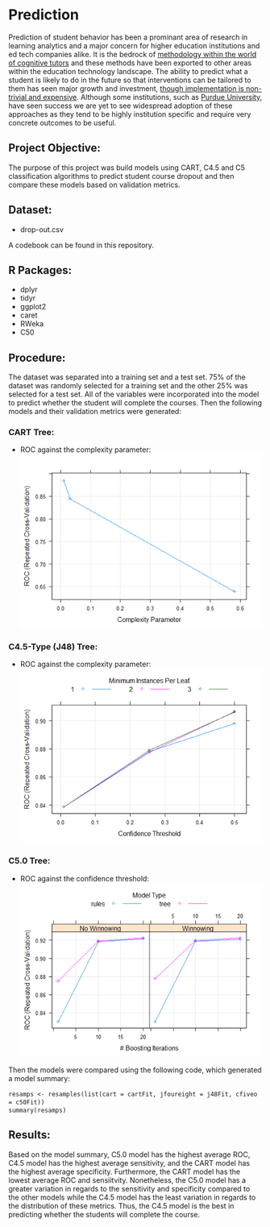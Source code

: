 # Prediction

Prediction of student behavior has been a prominant area of research in learning analytics and a major concern for higher education institutions and ed tech companies alike. It is the bedrock of [methodology within the world of cognitive tutors](https://solaresearch.org/hla-17/hla17-chapter5/) and these methods have been exported to other areas within the education technology landscape. The ability to predict what a student is likely to do in the future so that interventions can be tailored to them has seen major growth and investment, [though implementation is non-trivial and expensive](https://www.newamerica.org/education-policy/policy-papers/promise-and-peril-predictive-analytics-higher-education/). Although some institutions, such as [Purdue University](https://www.itap.purdue.edu/learning/tools/forecast.html), have seen success we are yet to see widespread adoption of these approaches as they tend to be highly institution specific and require very concrete outcomes to be useful. 

## Project Objective:

The purpose of this project was build models using CART, C4.5 and C5 classification algorithms to predict student course dropout and then compare these models based on validation metrics. 

## Dataset:

* drop-out.csv

A codebook can be found in this repository. 

## R Packages:

* dplyr
* tidyr
* ggplot2
* caret
* RWeka
* C50

## Procedure:

The dataset was separated into a training set and a test set. 75% of the dataset was randomly selected for a training set and the other 25% was selected for a test set. All of the variables were incorporated into the model to predict whether the student will complete the courses. Then the following models and their validation metrics were generated:

### CART Tree:

* ROC against the complexity parameter:
![CART Tree](https://github.com/lizarova777/Prediction_Project/blob/master/CartFit.png)

### C4.5-Type (J48) Tree:

* ROC against the complexity parameter:
![J48 Tree](https://github.com/lizarova777/Prediction_Project/blob/master/J48Fit.png)

### C5.0 Tree:

* ROC against the confidence threshold:
![C.50 Tree](https://github.com/lizarova777/Prediction_Project/blob/master/C50Fit.png)

Then the models were compared using the following code, which generated a model summary:

```
resamps <- resamples(list(cart = cartFit, jfoureight = j48Fit, cfiveo = c50Fit))
summary(resamps)

```

## Results:

Based on the model summary, C5.0 model has the highest average ROC, C4.5 model has the highest average sensitivity, and the CART model has the highest average specificity. Furthermore, the CART model has the lowest average ROC and sensiitvity. Nonetheless, the C5.0 model has a greater variation in regards to the sensitivity and specificity compared to the other models while the C4.5 model has the least variation in regards to the distribution of these metrics. Thus, the C4.5 model is the best in predicting whether the students will complete the course.



